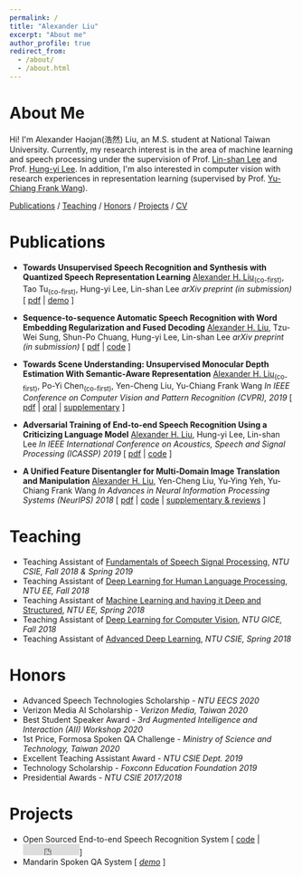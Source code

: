 ```yaml
---
permalink: /
title: "Alexander Liu"
excerpt: "About me"
author_profile: true
redirect_from: 
  - /about/
  - /about.html
---
```




# About Me

Hi! I'm Alexander Haojan(浩然) Liu, an M.S. student at National Taiwan University. 
Currently, my research interest is in the area of machine learning and speech processing under the supervision of Prof. [Lin-shan Lee](http://speech.ee.ntu.edu.tw/previous_version/lslNew.htm) and Prof. [Hung-yi Lee](http://speech.ee.ntu.edu.tw/~tlkagk/).
In addition, I'm also interested in computer vision with research experiences in representation learning (supervised by Prof. [Yu-Chiang Frank Wang](http://vllab.ee.ntu.edu.tw/members.html)).

[Publications](#Publications) / [Teaching](#Teaching) / [Honors](#Honors) / [Projects](#Projects) / [CV](files/cv.pdf)
<!-- 
/ [Talks](#Talks) 
-->

# Publications

- **Towards Unsupervised Speech Recognition and Synthesis with Quantized Speech Representation Learning**
    <u>Alexander H. Liu</u><sub>(co-first)</sub>, Tao Tu<sub>(co-first)</sub>,  Hung-yi Lee, Lin-shan Lee
    *arXiv preprint (in submission)*
    [ [pdf](https://arxiv.org/abs/1910.12740) | [demo](https://ttaoretw.github.io/SeqRQ-AE/demo.html) ]

- **Sequence-to-sequence Automatic Speech Recognition with Word Embedding Regularization and Fused Decoding**
    <u>Alexander H. Liu</u>, Tzu-Wei Sung, Shun-Po Chuang, Hung-yi Lee, Lin-shan Lee
    *arXiv preprint (in submission)*
    [ [pdf](https://arxiv.org/abs/1910.12740) | [code](https://github.com/Alexander-H-Liu/End-to-end-ASR-Pytorch) ]

- **Towards Scene Understanding: Unsupervised Monocular Depth Estimation With Semantic-Aware Representation**
    <u>Alexander H. Liu</u><sub>(co-first)</sub>, Po-Yi Chen<sub>(co-first)</sub>, Yen-Cheng Liu, Yu-Chiang Frank Wang
    *In IEEE Conference on Computer Vision and Pattern Recognition (CVPR), 2019*
    [ [pdf](http://openaccess.thecvf.com/content_CVPR_2019/papers/Chen_Towards_Scene_Understanding_Unsupervised_Monocular_Depth_Estimation_With_Semantic-Aware_Representation_CVPR_2019_paper.pdf) | [oral](https://www.youtube.com/watch?v=BQZ5xKd5kis&t=4717s) | [supplementary](http://openaccess.thecvf.com/content_CVPR_2019/html/Chen_Towards_Scene_Understanding_Unsupervised_Monocular_Depth_Estimation_With_Semantic-Aware_Representation_CVPR_2019_paper.html) ]
    
- **Adversarial Training of End-to-end Speech Recognition Using a Criticizing Language Model**
    <u>Alexander H. Liu</u>, Hung-yi Lee, Lin-shan Lee
    *In IEEE International Conference on Acoustics, Speech and Signal Processing (ICASSP) 2019*
    [ [pdf](https://arxiv.org/abs/1811.00787) | [code](https://github.com/Alexander-H-Liu/End-to-end-ASR-Pytorch) ]
    
- **A Unified Feature Disentangler for Multi-Domain Image Translation and Manipulation**
    <u>Alexander H. Liu</u>, Yen-Cheng Liu, Yu-Ying Yeh, Yu-Chiang Frank Wang
    *In Advances in Neural Information Processing Systems (NeurIPS) 2018*
    [ [pdf](http://papers.nips.cc/paper/7525-a-unified-feature-disentangler-for-multi-domain-image-translation-and-manipulation.pdf) | [code](https://github.com/Alexander-H-Liu/UFDN) | [supplementary & reviews](http://papers.nips.cc/paper/7525-a-unified-feature-disentangler-for-multi-domain-image-translation-and-manipulation)  ]




# Teaching

- Teaching Assistant of [Fundamentals of Speech Signal Processing](http://speech.ee.ntu.edu.tw/DSP2018Autumn/), *NTU CSIE, Fall 2018 & Spring 2019*
- Teaching Assistant of [Deep Learning for Human Language Processing](http://speech.ee.ntu.edu.tw/~tlkagk/courses.html), *NTU EE, Fall 2018*
- Teaching Assistant of [Machine Learning and having it Deep and Structured](http://speech.ee.ntu.edu.tw/~tlkagk/courses_MLDS18.html), *NTU EE, Spring 2018*
- Teaching Assistant of [Deep Learning for Computer Vision](), *NTU GICE, Fall 2018*
- Teaching Assistant of [Advanced Deep Learning](), *NTU CSIE, Spring 2018*

<!-- 
# Talks
- [Towards Scene Understanding: Unsupervised Monocular Depth Estimation With Semantic-Aware Representation](http://aliensunmin.github.io/aii_workshop/3rd/) , *3rd AII workshop, New Taipei, Taiwan, July 2019*
- [Towards Scene Understanding: Unsupervised Monocular Depth Estimation With Semantic-Aware Representation](https://www.youtube.com/watch?v=BQZ5xKd5kis&t=4717s) , *CVPR, CA, USA, June 2019*
- [Towards Scene Understanding: Unsupervised Monocular Depth Estimation With Semantic-Aware Representation]() , *Yahoo! Inc., Taipei, Taiwan, May 2019*
-->

# Honors

- Advanced Speech Technologies Scholarship - *NTU EECS 2020*
- Verizon Media AI Scholarship - *Verizon Media, Taiwan 2020*
- Best Student Speaker Award - *3rd Augmented Intelligence and Interaction (AII) Workshop 2020*
- 1st Price, Formosa Spoken QA Challenge - *Ministry of Science and Technology, Taiwan 2020*
- Excellent Teaching Assistant Award - *NTU CSIE Dept. 2019*
- Technology Scholarship - *Foxconn Education Foundation 2019*
- Presidential Awards - *NTU CSIE 2017/2018*

# Projects

- Open Sourced End-to-end Speech Recognition System [ [code](https://github.com/Alexander-H-Liu/End-to-end-ASR-Pytorch) | <iframe src="https://ghbtns.com/github-btn.html?user=alexander-h-liu&repo=end-to-end-asr-pytorch&type=star&count=true" frameborder="0" scrolling="0" width="100px" height="20px"></iframe>]
- Mandarin Spoken QA System [ *[demo](http://deeplearning.website:8080/?fbclid=IwAR1G6mdk34Q9vA29KhKyn7AFNblR2iV3c2N21H7AbKXS9EN9VuFgO8vIrBE)* ]
